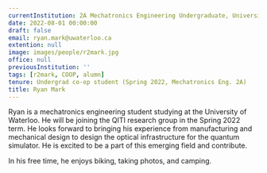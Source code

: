 ```yaml
---
currentInstitution: 2A Mechatronics Engineering Undergraduate, University of Waterloo
date: 2022-08-01 00:00:00
draft: false
email: ryan.mark@uwaterloo.ca
extention: null
image: images/people/r2mark.jpg
office: null
previousInstitution: ''
tags: [r2mark, COOP, alumn]
tenure: Undergrad co-op student (Spring 2022, Mechatronics Eng. 2A)
title: Ryan Mark
---
```


Ryan is a mechatronics engineering student studying at the University of Waterloo. He will be joining the QITI research group in the Spring 2022 term. He looks forward to bringing his experience from manufacturing and mechanical design to design the optical infrastructure for the quantum simulator. He is excited to be a part of this emerging field and contribute. 

In his free time, he enjoys biking, taking photos, and camping.
